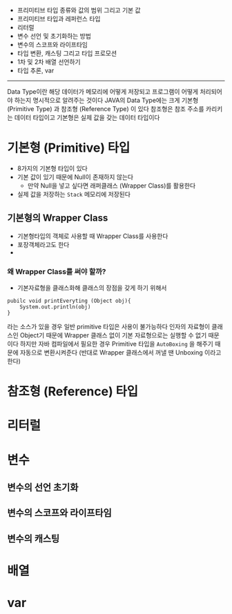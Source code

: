 -   프리미티브 타입 종류와 값의 범위 그리고 기본 값
-   프리미티브 타입과 레퍼런스 타입
-   리터럴
-   변수 선언 및 초기화하는 방법
-   변수의 스코프와 라이프타임
-   타입 변환, 캐스팅 그리고 타입 프로모션
-   1차 및 2차 배열 선언하기
-   타입 추론, var

---
Data Type이란 해당 데이터가 메모리에 어떻게 저장되고 프로그램이 어떻게 처리되어야 하는지 명시적으로 알려주는 것이다
JAVA의 Data Type에는 크게 기본형 (Primitive Type) 과 참조형 (Reference Type) 이 있다
참조형은 참조 주소를 카리키는 데이터 타입이고
기본형은 실제 값을 갖는 데이터 타입이다

# 기본형 (Primitive) 타입 
* 8가지의 기본형 타입이 있다
* 기본 값이 있기 때문에 Null이 존재하지 않는다
	* 만약 Null을 넣고 싶다면 래퍼클래스 (Wrapper Class)를 활용한다
* 실제 값을 저장하는 `Stack` 메모리에 저장된다


## 기본형의 Wrapper Class
* 기본형타입의 객체로 사용할 때 Wrapper Class를 사용한다
* 포장객체라고도 한다
* 
### 왜 Wrapper Class를 써야 할까?
* 기본자료형을 클래스화해 클래스의 장점을 갖게 하기 위해서
```
pubilc void printEveryting (Object obj){
	System.out.println(obj)
}
```
라는 소스가 있을 경우 일반 primitive 타입은 사용이 불가능하다
인자의 자료형이 클래스인 Object기 때문에 Wrapper 클래스 없이 기본 자료형으로는 실행할 수 없기 때문이다
하지만 자바 컴파일에서 필요한 경우 Primitive 타입을 `AutoBoxing` 을 해주기 때문에 자동으로 변환시켜준다
(반대로 Wrapper 클래스에서 꺼낼 땐  Unboxing 이라고 한다)
# 참조형 (Reference) 타입
# 리터럴
# 변수
## 변수의 선언 초기화
## 변수의 스코프와 라이프타임
## 변수의 캐스팅

# 배열
# var 